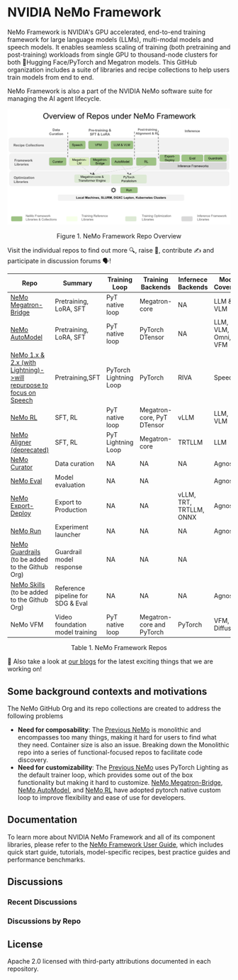 <!--
SPDX-FileCopyrightText: Copyright (c) 2024-2025 NVIDIA CORPORATION & AFFILIATES. All rights reserved.
SPDX-License-Identifier: Apache-2.0
-->

# NVIDIA NeMo Framework

NeMo Framework is NVIDIA's GPU accelerated, end-to-end training framework for large language models (LLMs), multi-modal models and speech models. It enables seamless scaling of training (both pretraining and post-training) workloads from single GPU to thousand-node clusters for both 🤗Hugging Face/PyTorch and Megatron models. This GitHub organization includes a suite of libraries and recipe collections to help users train models from end to end. 

NeMo Framework is also a part of the NVIDIA NeMo software suite for managing the AI agent lifecycle.

  ![image](/RepoDiagram.png)
  
<div align="center">
  Figure 1. NeMo Framework Repo Overview
</div>
<p></p>

Visit the individual repos to find out more 🔍, raise :bug:, contribute ✍️ and participate in discussion forums 🗣️!
<p></p>

|Repo|Summary|Training Loop|Training Backends|Infernece Backends|Model Coverage|
|-|-|-|-|-|-|
|[NeMo Megatron-Bridge](https://github.com/NVIDIA-NeMo/Megatron-Bridge)|Pretraining, LoRA, SFT|PyT native loop|Megatron-core|NA|LLM & VLM|
|[NeMo AutoModel](https://github.com/NVIDIA-NeMo/Automodel)|Pretraining, LoRA, SFT|PyT native loop|PyTorch DTensor|NA|LLM, VLM, Omni, VFM|
|[NeMo 1.x & 2.x (with Lightning)->will repurpose to focus on Speech](https://github.com/NVIDIA-NeMo/NeMo)|Pretraining,SFT|PyTorch Lightning Loop|PyTorch|RIVA|Speech|
|[NeMo RL](https://github.com/NVIDIA-NeMo/RL)|SFT, RL|PyT native loop|Megatron-core, PyT DTensor|vLLM|LLM, VLM|
|[NeMo Aligner (deprecated)](https://github.com/NVIDIA/NeMo-Aligner)|SFT, RL|PyT Lightning Loop|Megatron-core|TRTLLM|LLM|
|[NeMo Curator](https://github.com/NVIDIA-NeMo/Curator)|Data curation|NA|NA|NA|Agnostic|
|[NeMo Eval](https://github.com/NVIDIA-NeMo/Eval)|Model evaluation|NA|NA||Agnostic|
[NeMo Export-Deploy](https://github.com/NVIDIA-NeMo/Export-Deploy)|Export to Production|NA|NA|vLLM, TRT, TRTLLM, ONNX|Agnostic|
[NeMo Run](https://github.com/NVIDIA-NeMo/Run)|Experiment launcher|NA|NA|NA|Agnostic
[NeMo Guardrails](https://github.com/NVIDIA/NeMo-Guardrails) (to be added to the Github Org)|Guardrail model response|NA|NA|NA||
|[NeMo Skills](https://github.com/NVIDIA/NeMo-Skills) (to be added to the Github Org)|Reference pipeline for SDG & Eval|NA|NA|NA|Agnostic|
|NeMo VFM|Video foundation model training|PyT native loop|Megatron-core and PyTorch|PyTorch|VFM, Diffusion|


<div align="center">
  Table 1. NeMo Framework Repos
</div>
<p></p>

📢 Also take a look at [our blogs](https://nvidia-nemo.github.io/blog/) for the latest exciting things that we are working on!

## Some background contexts and motivations
The NeMo GitHub Org and its repo collections are created to address the following problems
* **Need for composability**: The [Previous NeMo](https://github.com/NVIDIA/NeMo) is monolithic and encompasses too many things, making it hard for users to find what they need. Container size is also an issue. Breaking down the Monolithic repo into a series of functional-focused repos to facilitate code discovery.
* **Need for customizability**: The [Previous NeMo](https://github.com/NVIDIA/NeMo) uses PyTorch Lighting as the default trainer loop, which provides some out of the box functionality but making it hard to customize. [NeMo Megatron-Bridge](https://github.com/NVIDIA-NeMo/Megatron-Bridge), [NeMo AutoModel](https://github.com/NVIDIA-NeMo/Automodel), and [NeMo RL](https://github.com/NVIDIA-NeMo/RL) have adopted pytorch native custom loop to improve flexibility and ease of use for developers. 

## Documentation

To learn more about NVIDIA NeMo Framework and all of its component libraries, please refer to the [NeMo Framework User Guide](https://docs.nvidia.com/nemo-framework/user-guide/latest/overview.html), which includes quick start guide, tutorials, model-specific recipes, best practice guides and performance benchmarks.  

<!--
## Contribution & Support

- Follow [Contribution Guidelines](../CONTRIBUTING.md)
- Report issues via GitHub Discussions
- Enterprise support available through NVIDIA AI Enterprise
-->

<!-- discussions-index-start -->
## Discussions

### Recent Discussions

### Discussions by Repo
<!-- discussions-index-end -->

## License

Apache 2.0 licensed with third-party attributions documented in each repository.
